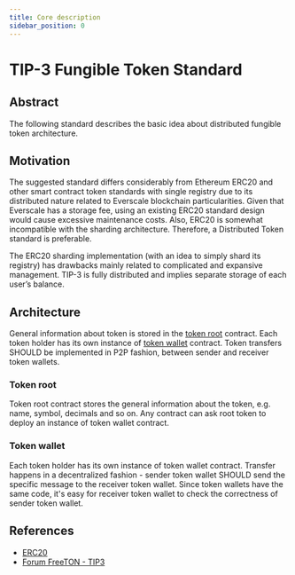 ```yaml
---
title: Core description
sidebar_position: 0
---
```


# TIP-3 Fungible Token Standard

## Abstract

The following standard describes the basic idea about distributed fungible token architecture.

## Motivation

The suggested standard differs considerably from Ethereum ERC20 and other smart contract token standards with single registry due to its distributed nature related to Everscale blockchain particularities. Given that Everscale has a storage fee, using an existing ERC20 standard design would cause excessive maintenance costs. Also, ERC20 is somewhat incompatible with the sharding architecture. Therefore, a Distributed Token standard is preferable.

The ERC20 sharding implementation (with an idea to simply shard its registry) has drawbacks mainly related to complicated and expansive management. TIP-3 is fully distributed and implies separate storage of each user’s balance.

## Architecture

General information about token is stored in the [token root](#token-root) contract. Each token holder has its own instance of [token wallet](#token-wallet) contract. Token transfers SHOULD be implemented in P2P fashion, between sender and receiver token wallets.

### Token root

Token root contract stores the general information about the token, e.g. name, symbol, decimals and so on. Any contract can ask root token to deploy an instance of token wallet contract.

### Token wallet

Each token holder has its own instance of token wallet contract. Transfer happens in a decentralized fashion - sender token wallet SHOULD send the specific message to the receiver token wallet. Since token wallets have the same code, it's easy for receiver token wallet to check the correctness of sender token wallet.

## References

- [ERC20](https://eips.ethereum.org/EIPS/eip-20)
- [Forum FreeTON - TIP3](https://forum.freeton.org/t/tip-3-distributed-token-or-ton-cash/64)
